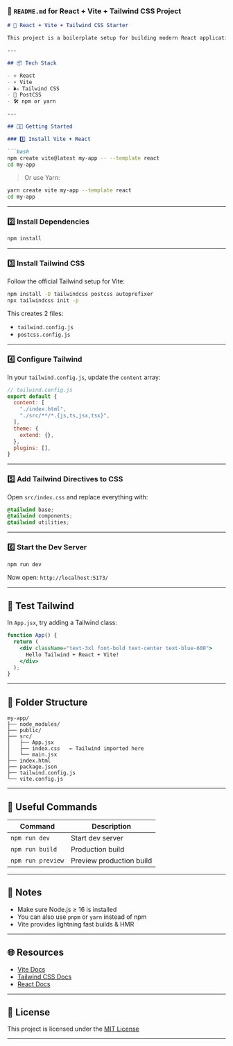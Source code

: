 ### 📄 `README.md` for React + Vite + Tailwind CSS Project

````markdown
# 🚀 React + Vite + Tailwind CSS Starter

This project is a boilerplate setup for building modern React applications using **Vite** as the build tool and **Tailwind CSS** for styling.

---

## 📦 Tech Stack

- ⚛️ React
- ⚡ Vite
- 🌬 Tailwind CSS
- 🧩 PostCSS
- 🛠 npm or yarn

---

## 🧑‍💻 Getting Started

### 1️⃣ Install Vite + React

```bash
npm create vite@latest my-app -- --template react
cd my-app
````

> Or use Yarn:

```bash
yarn create vite my-app --template react
cd my-app
```

---

### 2️⃣ Install Dependencies

```bash
npm install
```

---

### 3️⃣ Install Tailwind CSS

Follow the official Tailwind setup for Vite:

```bash
npm install -D tailwindcss postcss autoprefixer
npx tailwindcss init -p
```

This creates 2 files:

* `tailwind.config.js`
* `postcss.config.js`

---

### 4️⃣ Configure Tailwind

In your `tailwind.config.js`, update the `content` array:

```js
// tailwind.config.js
export default {
  content: [
    "./index.html",
    "./src/**/*.{js,ts,jsx,tsx}",
  ],
  theme: {
    extend: {},
  },
  plugins: [],
}
```

---

### 5️⃣ Add Tailwind Directives to CSS

Open `src/index.css` and replace everything with:

```css
@tailwind base;
@tailwind components;
@tailwind utilities;
```

---

### 6️⃣ Start the Dev Server

```bash
npm run dev
```

Now open: `http://localhost:5173/`

---

## 🧪 Test Tailwind

In `App.jsx`, try adding a Tailwind class:

```jsx
function App() {
  return (
    <div className="text-3xl font-bold text-center text-blue-600">
      Hello Tailwind + React + Vite!
    </div>
  );
}
```

---

## 📁 Folder Structure

```
my-app/
├── node_modules/
├── public/
├── src/
│   ├── App.jsx
│   ├── index.css   ← Tailwind imported here
│   └── main.jsx
├── index.html
├── package.json
├── tailwind.config.js
└── vite.config.js
```

---

## 🔧 Useful Commands

| Command           | Description              |
| ----------------- | ------------------------ |
| `npm run dev`     | Start dev server         |
| `npm run build`   | Production build         |
| `npm run preview` | Preview production build |

---

## 📌 Notes

* Make sure Node.js ≥ 16 is installed
* You can also use `pnpm` or `yarn` instead of npm
* Vite provides lightning fast builds & HMR

---

## 🌐 Resources

* [Vite Docs](https://vitejs.dev/)
* [Tailwind CSS Docs](https://tailwindcss.com/)
* [React Docs](https://react.dev/)

---

## 📝 License

This project is licensed under the [MIT License](LICENSE)

---
